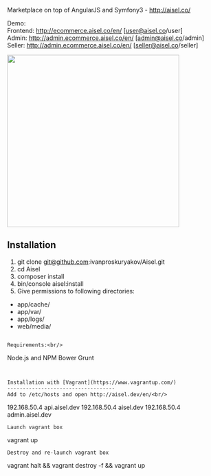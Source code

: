Marketplace on top of AngularJS and Symfony3 - http://aisel.co/

Demo:<br/>
Frontend: http://ecommerce.aisel.co/en/ [user@aisel.co/user]<br/>
Admin: http://admin.ecommerce.aisel.co/en/ [admin@aisel.co/admin]<br/>
Seller: http://admin.ecommerce.aisel.co/en/ [seller@aisel.co/seller]<br/>

<img width="400" src="http://aisel.co/images/frontend_product_view.png"/>


Installation
-----------------------------------
1. git clone git@github.com:ivanproskuryakov/Aisel.git
2. cd Aisel
3. composer install
4. bin/console aisel:install
5. Give permissions to following directories: 
 - app/cache/
 - app/var/
 - app/logs/
 - web/media/
```

Requirements:<br/>
```
Node.js and NPM
Bower
Grunt
```


Installation with [Vagrant](https://www.vagrantup.com/)
-----------------------------------
Add to /etc/hosts and open http://aisel.dev/en/<br/>
```
192.168.50.4   api.aisel.dev
192.168.50.4   aisel.dev
192.168.50.4   admin.aisel.dev
```
Launch vagrant box
```
vagrant up
```
Destroy and re-launch vagrant box
```
vagrant halt && vagrant destroy -f && vagrant up
```
